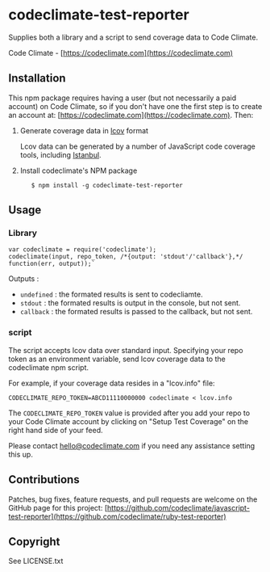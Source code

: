 # codeclimate-test-reporter

Supplies both a library and a script to send coverage data to Code Climate.

Code Climate - [https://codeclimate.com](https://codeclimate.com)

## Installation

This npm package requires having a user (but not necessarily a paid account) on Code Climate, so if you don't have one the
first step is to create an account at: [https://codeclimate.com](https://codeclimate.com). Then:

1. Generate coverage data in [lcov](http://ltp.sourceforge.net/coverage/lcov/geninfo.1.php) format

      Lcov data can be generated by a number of JavaScript code coverage tools, including [Istanbul](http://gotwarlost.github.io/istanbul).

2. Install codeclimate's NPM package

          $ npm install -g codeclimate-test-reporter

## Usage

### Library

```
var codeclimate = require('codeclimate');
codeclimate(input, repo_token, /*{output: 'stdout'/'callback'},*/ function(err, output));`

```
Outputs :

+ `undefined` : the formated results is sent to codecliamte.
+ `stdout` : the formated results is output in the console, but not sent.
+ `callback` : the formated results is passed to the callback, but not sent.

### script

The script accepts lcov data over standard input.
Specifying your repo token as an environment variable, send lcov coverage data to the codeclimate npm script.

For example, if your coverage data resides in a "lcov.info" file:

```
CODECLIMATE_REPO_TOKEN=ABCD11110000000 codeclimate < lcov.info
```


The `CODECLIMATE_REPO_TOKEN` value is provided after you add your repo to your
Code Climate account by clicking on "Setup Test Coverage" on the right hand side of your feed.

Please contact hello@codeclimate.com if you need any assistance setting this up.

## Contributions

Patches, bug fixes, feature requests, and pull requests are welcome on the
GitHub page for this project: [https://github.com/codeclimate/javascript-test-reporter](https://github.com/codeclimate/ruby-test-reporter)

## Copyright

See LICENSE.txt
